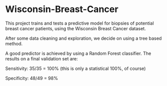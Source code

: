 # Wisconsin-Breast-Cancer
This project trains and tests a predictive model for biopsies of potential breast cancer patients, using the Wisconsin Breast Cancer dataset.

After some data cleaning and exploration, we decide on using a tree based method.

A good predictor is achieved by using a Random Forest classifier. The results on a final validation set are:

Sensitivity: 35/35 = 100% (this is only a statistical 100%, of course)

Specificity: 48/49 = 98%
